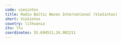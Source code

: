```yaml
---
code: viesintos
title: Radio Baltic Waves International (Viešintos)
short: Viešintos
country: lithuania
itu: ltu
coordinates: 55.694511,24.982211
---
```

